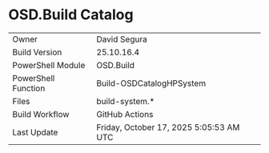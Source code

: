 ﻿# OSD.Build Catalog

| | |
|-|-|
| Owner | David Segura |
| Build Version | 25.10.16.4 |
| PowerShell Module | OSD.Build |
| PowerShell Function | Build-OSDCatalogHPSystem |
| Files | build-system.* |
| Build Workflow | GitHub Actions |
| Last Update | Friday, October 17, 2025 5:05:53 AM UTC |
